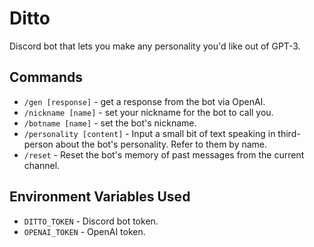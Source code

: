 # Ditto
Discord bot that lets you make any personality you'd like out of GPT-3.

## Commands
* `/gen [response]` - get a response from the bot via OpenAI.
* `/nickname [name]` - set your nickname for the bot to call you.
* `/botname [name]` - set the bot's nickname.
* `/personality [content]` - Input a small bit of text speaking in third-person about the bot's personality. Refer to them by name.
* `/reset` - Reset the bot's memory of past messages from the current channel.

## Environment Variables Used
* `DITTO_TOKEN` - Discord bot token.
* `OPENAI_TOKEN` - OpenAI token.
